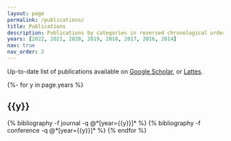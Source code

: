 ```yaml
---
layout: page
permalink: /publications/
title: Publications
description: Publications by categories in reversed chronological order.
years: [2022, 2021, 2020, 2019, 2018, 2017, 2016, 2014]
nav: true
nav_order: 2
---
```


Up-to-date list of publications available on <a href="https://scholar.google.com/citations?user=exfaeS8AAAAJ">Google Scholar</a>, or <a href="http://lattes.cnpq.br/8363001713282037">Lattes</a>.

<!-- _pages/publications.md -->
<div class="publications">

{%- for y in page.years %}
  <h2 class="year">{{y}}</h2>
  {% bibliography -f journal -q @*[year={{y}}]* %}
  {% bibliography -f conference -q @*[year={{y}}]* %}
{% endfor %}

</div>
